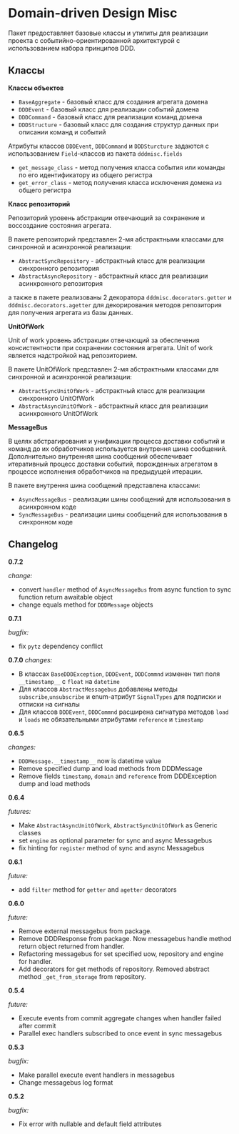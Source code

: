 # Domain-driven Design Misc

Пакет предоставляет базовые классы и утилиты для реализации проекта с событийно-ориентированной архитектурой
с использованием набора принципов DDD.

## Классы

**Классы объектов**
- `BaseAggregate` - базовый класс для создания агрегата домена
- `DDDEvent` - базовый класс для реализации событий домена
- `DDDCommand` - базовый класс для реализации команд домена
- `DDDStructure` - базовый класс для создания структур данных при описании команд и событий

Атрибуты классов `DDDEvent`, `DDDCommand` и `DDDSturcture` задаются с использованием `Field`-классов из пакета `dddmisc.fields`

- `get_message_class` - метод получения класса события или команды по его идентификатору из общего регистра
- `get_error_class` - метод получения класса исключения домена из общего регистра

**Класс репозиторий**

Репозиторий уровень абстракции отвечающий за сохранение и воссоздание состояния агрегата.

В пакете репозиторий представлен 2-мя абстрактными классами для синхронной и асинхронной реализации:
- `AbstractSyncRepository` - абстрактный класс для реализации синхронного репозитория
- `AbstractAsyncRepository` - абстрактный класс для реализации асинхронного репозитория

а также в пакете реализованы 2 декоратора `dddmisc.decorators.getter` и `dddmisc.decorators.agetter` для
декорирования методов репозитория для получения агрегата из базы данных.

**UnitOfWork**

Unit of work уровень абстракции отвечающий за обеспечения консистентности при сохранении состояния агрегата.
Unit of work является надстройкой над репозиторием.

В пакете UnitOfWork представлен 2-мя абстрактными классами для синхронной и асинхронной реализации:
- `AbstractSyncUnitOfWork` - абстрактный класс для реализации синхронного UnitOfWork
- `AbstractAsyncUnitOfWork` - абстрактный класс для реализации асинхронного UnitOfWork

**MessageBus**

В целях абстрагирования и унификации процесса доставки событий и команд до их обработчиков используется 
внутрення шина сообщений. Дополнительно внутренняя шина сообщений обеспечивает итеративный процесс доставки событий,
порожденных агрегатом в процессе исполнения обработчиков на предыдущей итерации.

В пакете внутрення шина сообщений представлена классами:
- `AsyncMessageBus` - реализации шины сообщений для использования в асинхронном коде
- `SyncMessageBus` - реализации шины сообщений для использования в синхронном коде


## Changelog

**0.7.2**

_change:_

- convert `handler` method of `AsyncMessageBus` from async function to sync function return awaitable object
- change equals method for `DDDMessage` objects

**0.7.1**

_bugfix:_
- fix `pytz` dependency conflict


**0.7.0**
_changes:_
- В классах `BaseDDDException`, `DDDEvent`, `DDDCommnd` изменен тип поля `__timestamp__` c `float` на `datetime`
- Для классов `AbstractMessagebus` добавлены методы `subscribe`,`unsubscribe` и enum-атрибут `SignalTypes` для подписки и отписки на сигналы
- Для классов `DDDEvent`, `DDDCommnd` расширена сигнатура методов `load` и `loads` не обязательными атрибутами `reference` и `timestamp`

**0.6.5**

_changes:_
- `DDDMessage.__timestamp__` now is datetime value
- Remove specified dump and load methods from DDDMessage
- Remove fields `timestamp`, `domain` and `reference` from DDDException dump and load methods

**0.6.4**

_futures:_
- Make `AbstractAsyncUnitOfWork`, `AbstractSyncUnitOfWork` as Generic classes
- set `engine` as optional parameter for sync and async Messagebus
- fix hinting for `register` method of sync and async Messagebus

**0.6.1**

_future:_
- add `filter` method for `getter` and `agetter` decorators

**0.6.0**

_future:_
- Remove external messagebus from package.
- Remove DDDResponse from package. Now messagebus handle method return object returned from handler.
- Refactoring messagebus for set specified uow, repository and engine for handler.
- Add decorators for get methods of repository. Removed abstract method `_get_from_storage` from repository.


**0.5.4**

_future:_
- Execute events from commit aggregate changes when handler failed after commit
- Parallel exec handlers subscribed to once event in sync messagebus


**0.5.3**

_bugfix:_
- Make parallel execute event handlers in messagebus
- Change messagebus log format


**0.5.2**

_bugfix:_
- Fix error with nullable and default field attributes




